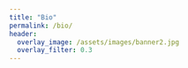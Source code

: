 ```yaml
---
title: "Bio"
permalink: /bio/
header:
  overlay_image: /assets/images/banner2.jpg
  overlay_filter: 0.3
---
```

